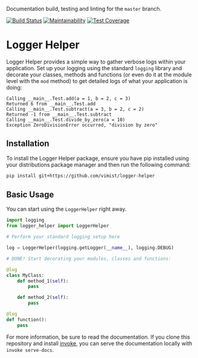 Documentation build, testing and linting for the `master` branch.

[![Build Status](https://travis-ci.org/vimist/logger-helper.svg?branch=master)](https://travis-ci.org/vimist/logger-helper) [![Maintainability](https://api.codeclimate.com/v1/badges/17691babd47c3cc19e91/maintainability)](https://codeclimate.com/github/vimist/logger-helper/maintainability) [![Test Coverage](https://api.codeclimate.com/v1/badges/17691babd47c3cc19e91/test_coverage)](https://codeclimate.com/github/vimist/logger-helper/test_coverage)

Logger Helper
=============

Logger Helper provides a simple way to gather verbose logs within your
application. Set up your logging using the standard `logging` library and
decorate your classes, methods and functions (or even do it at the module
level with the `mod` method) to get detailed logs of what your application is
doing:

```
Calling __main__.Test.add(a = 1, b = 2, c = 3)
Returned 6 from __main__.Test.add
Calling __main__.Test.subtract(a = 3, b = 2, c = 2)
Returned -1 from __main__.Test.subtract
Calling __main__.Test.divide_by_zero(a = 10)
Exception ZeroDivisionError occurred, "division by zero"
```

Installation
------------

To install the Logger Helper package, ensure you have pip installed using your
distributions package manager and then run the following command:

```bash
pip install git+https://github.com/vimist/logger-helper
```

Basic Usage
-----------

You can start using the `LoggerHelper` right away.

```python
import logging
from logger_helper import LoggerHelper

# Perform your standard logging setup here

log = LoggerHelper(logging.getLogger(__name__), logging.DEBUG)

# DONE! Start decorating your modules, classes and functions:

@log
class MyClass:
    def method_1(self):
        pass

    def method_2(self):
        pass

@log
def function():
    pass
```

For more information, be sure to read the documentation. If you clone this
repository and install [invoke](http://www.pyinvoke.org), you can serve the
documentation locally with `invoke serve-docs`.
